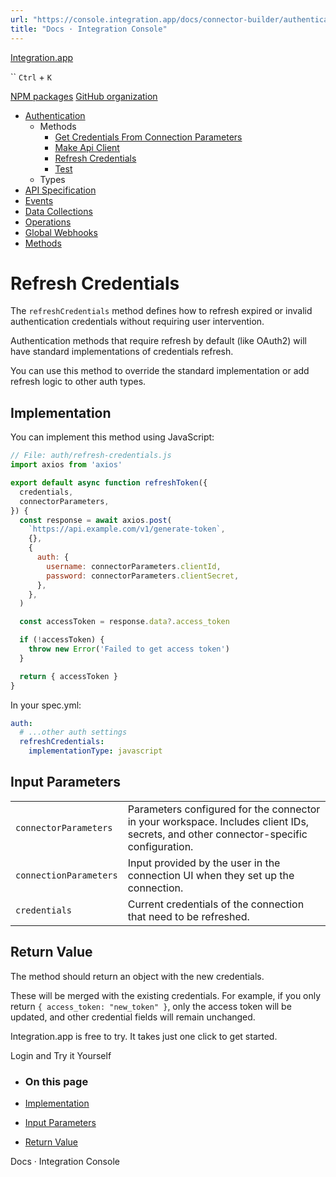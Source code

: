 ```yaml
---
url: "https://console.integration.app/docs/connector-builder/authentication/methods/refresh-credentials"
title: "Docs · Integration Console"
---
```


[Integration.app](https://integration.app/)

`` `Ctrl` + `K`

[NPM packages](https://www.npmjs.com/~integration.app) [GitHub organization](https://github.com/integration-app)

- [Authentication](https://console.integration.app/docs/connector-builder/authentication)
  - Methods
    - [Get Credentials From Connection Parameters](https://console.integration.app/docs/connector-builder/authentication/methods/get-credentials-from-connection-parameters)
    - [Make Api Client](https://console.integration.app/docs/connector-builder/authentication/methods/make-api-client)
    - [Refresh Credentials](https://console.integration.app/docs/connector-builder/authentication/methods/refresh-credentials)
    - [Test](https://console.integration.app/docs/connector-builder/authentication/methods/test)
  - Types
- [API Specification](https://console.integration.app/docs/connector-builder/api)
- [Events](https://console.integration.app/docs/connector-builder/events)
- [Data Collections](https://console.integration.app/docs/connector-builder/data)
- [Operations](https://console.integration.app/docs/connector-builder/operations)
- [Global Webhooks](https://console.integration.app/docs/connector-builder/global-webhooks)
- [Methods](https://console.integration.app/docs/connector-builder/methods)

# Refresh Credentials

The `refreshCredentials` method defines how to refresh expired or invalid authentication credentials without requiring user intervention.

Authentication methods that require refresh by default (like OAuth2) will have standard implementations of credentials refresh.

You can use this method to override the standard implementation or add refresh logic to other auth types.

## Implementation

You can implement this method using JavaScript:

```javascript
// File: auth/refresh-credentials.js
import axios from 'axios'

export default async function refreshToken({
  credentials,
  connectorParameters,
}) {
  const response = await axios.post(
    `https://api.example.com/v1/generate-token`,
    {},
    {
      auth: {
        username: connectorParameters.clientId,
        password: connectorParameters.clientSecret,
      },
    },
  )

  const accessToken = response.data?.access_token

  if (!accessToken) {
    throw new Error('Failed to get access token')
  }

  return { accessToken }
}
```

In your spec.yml:

```yaml
auth:
  # ...other auth settings
  refreshCredentials:
    implementationType: javascript
```

## Input Parameters

|     |     |
| --- | --- |
| `connectorParameters` | Parameters configured for the connector in your workspace. Includes client IDs, secrets, and other connector-specific configuration. |
| `connectionParameters` | Input provided by the user in the connection UI when they set up the connection. |
| `credentials` | Current credentials of the connection that need to be refreshed. |

## Return Value

The method should return an object with the new credentials.

These will be merged with the existing credentials. For example, if you only return `{ access_token: "new_token" }`, only the access token will be updated, and other credential fields will remain unchanged.

Integration.app is free to try. It takes just one click to get started.

Login and Try it Yourself

- ### On this page

- [Implementation](https://console.integration.app/docs/connector-builder/authentication/methods/refresh-credentials#implementation)
- [Input Parameters](https://console.integration.app/docs/connector-builder/authentication/methods/refresh-credentials#input-parameters)
- [Return Value](https://console.integration.app/docs/connector-builder/authentication/methods/refresh-credentials#return-value)

Docs · Integration Console